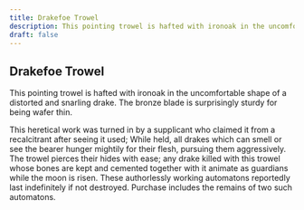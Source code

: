 ```yaml
---
title: Drakefoe Trowel
description: This pointing trowel is hafted with ironoak in the uncomfortable shape of a distorted and snarling drake. The bronze blade is surprisingly sturdy for being wafer thin....
draft: false
---
```


## Drakefoe Trowel

This pointing trowel is hafted with ironoak in the uncomfortable shape of a distorted and snarling drake. The bronze blade is surprisingly sturdy for being wafer thin.

This heretical work was turned in by a supplicant who claimed it from a recalcitrant after seeing it used; While held, all drakes which can smell or see the bearer hunger mightily for their flesh, pursuing them aggressively. The trowel pierces their hides with ease; any drake killed with this trowel whose bones are kept and cemented together with it animate as guardians while the moon is risen. These authorlessly working automatons reportedly last indefinitely if not destroyed. Purchase includes the remains of two such automatons.
